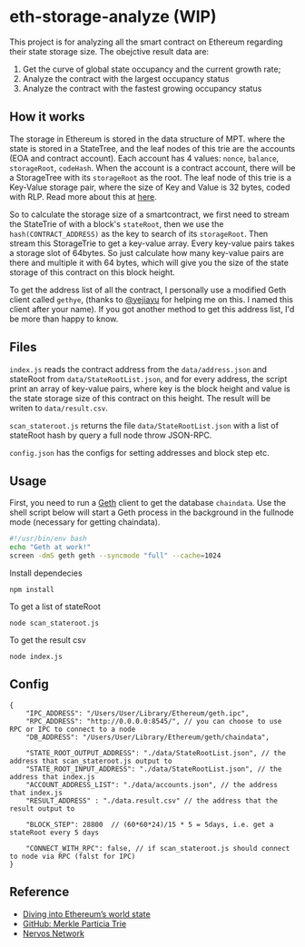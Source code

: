 # eth-storage-analyze (WIP)

 This project is for analyzing all the smart contract on Ethereum regarding their state storage size. The obejctive result data are:

1. Get the curve of global state occupancy and the current growth rate;
2. Analyze the contract with the largest occupancy status
3. Analyze the contract with the fastest growing occupancy status

## How it works

The storage in Ethereum is stored in the data structure of MPT. where the state is stored in a StateTree, and the leaf nodes of this trie are the accounts (EOA and contract account). Each account has 4 values: `nonce`, `balance`, `storageRoot`, `codeHash`.
When the account is a contract account, there will be a StorageTree with its `storageRoot` as the root. The leaf node of this trie is a Key-Value storage pair, where the size of Key and Value is 32 bytes, coded with RLP. Read more about this at [here](https://github.com/ethereum/wiki/wiki/Patricia-Tree).

So to calculate the storage size of a smartcontract, we first need to stream the StateTrie of with a block's `stateRoot`, then we use the `hash(CONTRACT_ADDRESS)` as the key to search of its `storageRoot`. Then stream this StorageTrie to get a key-value array. Every key-value pairs takes a storage slot of 64bytes. So just calculate how many key-value pairs are there and multiple it with 64 bytes, which will give you the size of the state storage of this contract on this block height.

To get the address list of all the contract, I personally use a modified Geth client called `gethye`, (thanks to [@yejiayu](https://github.com/yejiayu) for helping me on this. I named this client after your name). If you got another method to get this address list, I'd be more than happy to know.

## Files

`index.js` reads the contract address from the `data/address.json` and stateRoot from `data/StateRootList.json`, and for every address, the script print an array of key-value pairs, where key is the block height and value is the state storage size of this contract on this height. The result will be writen to `data/result.csv`.

`scan_stateroot.js` returns the file `data/StateRootList.json` with a list of stateRoot hash by query a full node throw JSON-RPC.

`config.json` has the configs for setting addresses and block step etc.

## Usage
First, you need to run a [Geth](https://geth.ethereum.org/install/) client to get the database `chaindata`. Use the shell script below will start a Geth process in the background in the fullnode mode (necessary for getting chaindata). 
```bash
#!/usr/bin/env bash
echo "Geth at work!"
screen -dmS geth geth --syncmode "full" --cache=1024
```

Install dependecies
```
npm install
```

To get a list of stateRoot
```
node scan_stateroot.js
```

To get the result csv
```
node index.js
```


## Config

```
{
    "IPC_ADDRESS": "/Users/User/Library/Ethereum/geth.ipc",
    "RPC_ADDRESS": "http://0.0.0.0:8545/", // you can choose to use RPC or IPC to connect to a node
    "DB_ADDRESS": "/Users/User/Library/Ethereum/geth/chaindata",

    "STATE_ROOT_OUTPUT_ADDRESS": "./data/StateRootList.json", // the address that scan_stateroot.js output to
    "STATE_ROOT_INPUT_ADDRESS": "./data/StateRootList.json", // the address that index.js 
    "ACCOUNT_ADDRESS_LIST": "./data/accounts.json", // the address that index.js 
    "RESULT_ADDRESS" : "./data.result.csv" // the address that the result output to

    "BLOCK_STEP": 28800  // (60*60*24)/15 * 5 = 5days, i.e. get a stateRoot every 5 days

    "CONNECT_WITH_RPC": false, // if scan_stateroot.js should connect to node via RPC (falst for IPC)
}
```

## Reference
* [Diving into Ethereum’s world state](https://medium.com/cybermiles/diving-into-ethereums-world-state-c893102030ed)
* [GitHub: Merkle Particia Trie](https://github.com/ethereumjs/merkle-patricia-tree)
* [Nervos Network](https://github.com/nervosnetwork)
